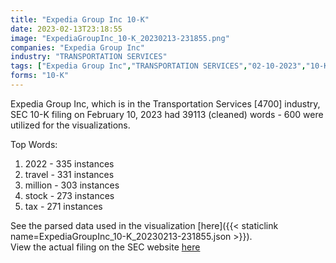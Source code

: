 ```yaml
---
title: "Expedia Group Inc 10-K"
date: 2023-02-13T23:18:55
image: "ExpediaGroupInc_10-K_20230213-231855.png"
companies: "Expedia Group Inc"
industry: "TRANSPORTATION SERVICES"
tags: ["Expedia Group Inc","TRANSPORTATION SERVICES","02-10-2023","10-K"]
forms: "10-K"
---
```

Expedia Group Inc, which is in the Transportation Services [4700] industry, SEC 10-K filing on February 10, 2023 had 39113 (cleaned) words - 600 were utilized for the visualizations.

Top Words:
1. 2022 - 335 instances
2. travel - 331 instances
3. million - 303 instances
4. stock - 273 instances
5. tax - 271 instances


See the parsed data used in the visualization [here]({{< staticlink name=ExpediaGroupInc_10-K_20230213-231855.json >}}).  
View the actual filing on the SEC website [here](https://www.sec.gov/Archives/edgar/data/1324424/0001324424-23-000007.txt)
